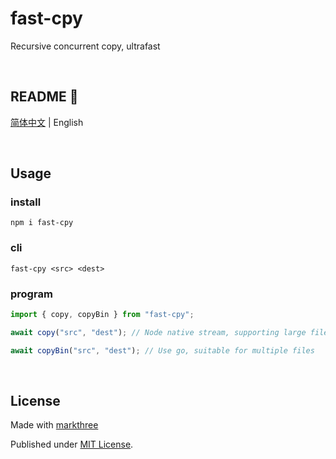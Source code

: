# fast-cpy

Recursive concurrent copy, ultrafast

<br />

## README 🦉

[简体中文](./README_CN.md) | English

<br />

## Usage

### install

```shell
npm i fast-cpy
```

### cli

```shell
fast-cpy <src> <dest>
```

### program

```ts
import { copy, copyBin } from "fast-cpy";

await copy("src", "dest"); // Node native stream, supporting large files

await copyBin("src", "dest"); // Use go, suitable for multiple files
```

<br />

## License

Made with [markthree](https://github.com/markthree)

Published under [MIT License](./LICENSE).

